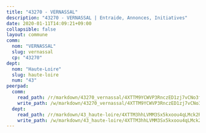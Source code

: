 ```yaml
---
title: "43270 - VERNASSAL"
description: "43270 - VERNASSAL | Entraide, Annonces, Initiatives"
date: 2020-01-11T14:09:21+09:00
collapsible: false
layout: commune
comm:
  nom: "VERNASSAL"
  slug: vernassal
  cp: "43270"
dept:
  nom: "Haute-Loire"
  slug: haute-loire
  num: "43"
peerpad:
  comm:
    read_path: /r/markdown/43270_vernassal/4XTTM9YCWVP3RnczED1zj7vCNo3fErBhGH8x3gS2vxL8xJiid
    write_path: /w/markdown/43270_vernassal/4XTTM9YCWVP3RnczED1zj7vCNo3fErBhGH8x3gS2vxL8xJiid-K3TgUJMayEifwicKbHGXoLLg1tc2BhTeaFN8bUFNE5S87FR18MtMULNj7szsa96GjRVRARyNmRrBt8uGEs62i4YsHJgcZSyqcK4nFcMpcR2mspA7HxEwbhEsf1EPHTU3FkfPY8UR
  dept:
    read_path: /r/markdown/43_haute-loire/4XTTM3hhLVMM3Sx5kxoou4qLMck2RjGiJF8bjxPuKy3VyRdWX
    write_path: /w/markdown/43_haute-loire/4XTTM3hhLVMM3Sx5kxoou4qLMck2RjGiJF8bjxPuKy3VyRdWX-K3TgTnndWXCUw13Pw3gJoEo9qHUCGXZ4frH2coLZWWDcoWKo22cU2VNENpi117F5bi6bu3WHMPd2VTrETU2R5owQhCBrUQgvCKerk4NqeDhN66egG9mHY8CCfEckbCp9SecEdL6b
---
```


